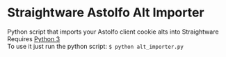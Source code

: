 # Straightware Astolfo Alt Importer
Python script that imports your Astolfo client cookie alts into Straightware<br>
Requires [Python 3](https://www.python.org/downloads/)<br>
To use it just run the python script: `$ python alt_importer.py`